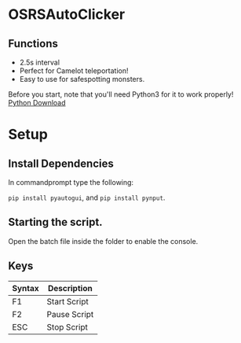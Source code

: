 # OSRSAutoClicker

## Functions

- 2.5s interval
- Perfect for Camelot teleportation!
- Easy to use for safespotting monsters.

Before you start, note that you'll need Python3 for it to work properly!
[Python Download](https://www.python.org/downloads/)

# Setup

## Install Dependencies

In commandprompt type the following:

`pip install pyautogui`, and
`pip install pynput`.

## Starting the script.

Open the batch file inside the folder to enable the console.

## Keys

| Syntax      | Description |
| ----------- | ----------- |
| F1     | Start Script      |
| F2     | Pause Script      |
| ESC      | Stop Script       |
